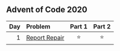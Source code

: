 ## Advent of Code 2020

| Day | Problem                                              | Part 1 | Part 2 |
|----:|:-----------------------------------------------------|:------:|:------:|
|   1 | [Report Repair](https://adventofcode.com/2020/day/1) | :star: | :star: |
